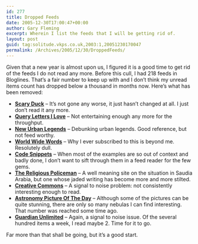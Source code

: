 ```yaml
---
id: 277
title: Dropped Feeds
date: 2005-12-30T17:00:47+00:00
author: Gary Fleming
excerpt: Wherein I list the feeds that I will be getting rid of.
layout: post
guid: tag:solitude.vkps.co.uk,2003:1,20051230170047
permalink: /Archives/2005/12/30/DroppedFeeds/
---
```

Given that a new year is almost upon us, I figured it is a good time to get rid of the feeds I do not read any more. Before this cull, I had 218 feeds in Bloglines. That&#8217;s a fair number to keep up with and I don&#8217;t think my unread items count has dropped below a thousand in months now. Here&#8217;s what has been removed:

  * **[Scary Duck](http://scaryduck.blogspot.com/)** &#8211; It&#8217;s not gone any worse, it just hasn&#8217;t changed at all. I just don&#8217;t read it any more.
  * **[Query Letters I Love](http://queryletters.blogspot.com/)** &#8211; Not entertaining enough any more for the throughput.
  * **[New Urban Legends](http://www.snopes.com/info/whatsnew.asp)** &#8211; Debunking urban legends. Good reference, but not feed worthy.
  * **[World Wide Words](http://www.worldwidewords.org/)** &#8211; Why I ever subscribed to this is beyond me. Resolutely dull.
  * **[Code Snippets](http://www.bigbold.com/snippets/?rss=)** &#8211; When most of the examples are so out of context and badly done, I don&#8217;t want to sift through them in a feed reader for the few gems.
  * **[The Religious Policeman](http://muttawa.blogspot.com/)** &#8211; A well meaning site on the situation in Saudia Arabia, but one whose jaded writing has become more and more stilted.
  * **[Creative Commons](http://creativecommons.org/)** &#8211; A signal to noise problem: not consistently interesting enough to read.
  * **[Astronomy Picture Of The Day](http://antwrp.gsfc.nasa.gov/apod/ap050812.html)** &#8211; Although some of the pictures can be quite stunning, there are only so many nebulas I can find interesting. That number was reached some time ago.
  * **[Guardian Unlimited](http://www.guardian.co.uk/0,6961,603247,00.html?gusrc=rss)** &#8211; Again, a signal to noise issue. Of the several hundred items a week, I read maybe 2. Time for it to go.

Far more than that shall be going, but it&#8217;s a good start.
